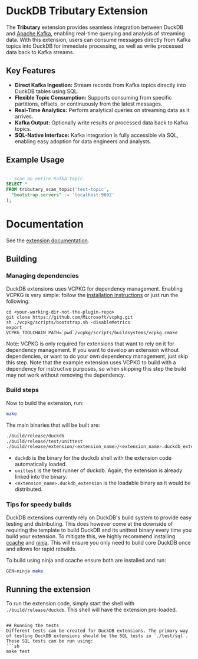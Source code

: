 # DuckDB Tributary Extension

The **Tributary** extension provides seamless integration between DuckDB and [Apache Kafka](https://kafka.apache.org/), enabling real-time querying and analysis of streaming data. With this extension, users can consume messages directly from Kafka topics into DuckDB for immediate processing, as well as write processed data back to Kafka streams.

## Key Features

- **Direct Kafka Ingestion:** Stream records from Kafka topics directly into DuckDB tables using SQL.
- **Flexible Topic Consumption:** Supports consuming from specific partitions, offsets, or continuously from the latest messages.
- **Real-Time Analytics:** Perform analytical queries on streaming data as it arrives.
- **Kafka Output:** Optionally write results or processed data back to Kafka topics.
- **SQL-Native Interface:** Kafka integration is fully accessible via SQL, enabling easy adoption for data engineers and analysts.

## Example Usage
```sql

-- Scan an entire Kafka topic.
SELECT *
FROM tributary_scan_topic('test-topic',
  "bootstrap.servers" := 'localhost:9092'
);
```

# Documentation

See the [extension documentation](https://query.farm/duckdb_extension_tributary.html).

## Building
### Managing dependencies
DuckDB extensions uses VCPKG for dependency management. Enabling VCPKG is very simple: follow the [installation instructions](https://vcpkg.io/en/getting-started) or just run the following:
```shell
cd <your-working-dir-not-the-plugin-repo>
git clone https://github.com/Microsoft/vcpkg.git
sh ./vcpkg/scripts/bootstrap.sh -disableMetrics
export VCPKG_TOOLCHAIN_PATH=`pwd`/vcpkg/scripts/buildsystems/vcpkg.cmake
```
Note: VCPKG is only required for extensions that want to rely on it for dependency management. If you want to develop an extension without dependencies, or want to do your own dependency management, just skip this step. Note that the example extension uses VCPKG to build with a dependency for instructive purposes, so when skipping this step the build may not work without removing the dependency.

### Build steps
Now to build the extension, run:
```sh
make
```
The main binaries that will be built are:
```sh
./build/release/duckdb
./build/release/test/unittest
./build/release/extension/<extension_name>/<extension_name>.duckdb_extension
```
- `duckdb` is the binary for the duckdb shell with the extension code automatically loaded.
- `unittest` is the test runner of duckdb. Again, the extension is already linked into the binary.
- `<extension_name>.duckdb_extension` is the loadable binary as it would be distributed.

### Tips for speedy builds
DuckDB extensions currently rely on DuckDB's build system to provide easy testing and distributing. This does however come at the downside of requiring the template to build DuckDB and its unittest binary every time you build your extension. To mitigate this, we highly recommend installing [ccache](https://ccache.dev/) and [ninja](https://ninja-build.org/). This will ensure you only need to build core DuckDB once and allows for rapid rebuilds.

To build using ninja and ccache ensure both are installed and run:

```sh
GEN=ninja make
```

## Running the extension
To run the extension code, simply start the shell with `./build/release/duckdb`. This shell will have the extension pre-loaded.

```

## Running the tests
Different tests can be created for DuckDB extensions. The primary way of testing DuckDB extensions should be the SQL tests in `./test/sql`. These SQL tests can be run using:
```sh
make test
```
